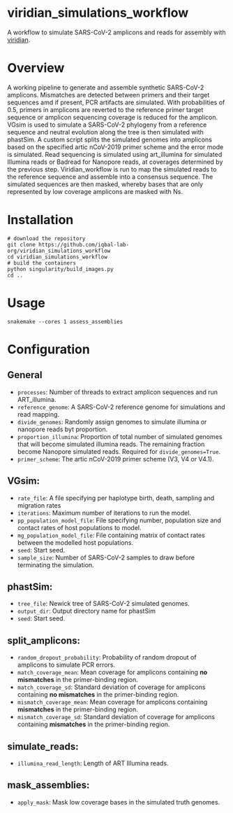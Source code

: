 # viridian_simulations_workflow

A workflow to simulate SARS-CoV-2 amplicons and reads for assembly with [viridian](https://github.com/iqbal-lab-org/viridian).

# Overview

A working pipeline to generate and assemble synthetic SARS-CoV-2 amplicons. Mismatches are detected between primers and their target sequences amd if present, PCR artifacts are simulated. With probabilities of 0.5, primers in amplicons are reverted to the reference primer target sequence or amplicon sequencing coverage is reduced for the amplicon. VGsim is used to simulate a SARS-CoV-2 phylogeny from a reference sequence and neutral evolution along the tree is then simulated with phastSim. A custom script splits the simulated genomes into amplicons based on the specified artic nCoV-2019 primer scheme and the error mode is simulated. Read sequencing is simulated using art_illumina for simulated Illumina reads or Badread for Nanopore reads, at coverages determined by the previous step. Viridian_workflow is run to map the simulated reads to the reference sequence and assemble into a consensus sequence. The simulated sequences are then masked, whereby bases that are only represented by low coverage amplicons are masked with Ns.

# Installation

```
# download the repository
git clone https://github.com/iqbal-lab-org/viridian_simulations_workflow
cd viridian_simulations_workflow
# build the containers
python singularity/build_images.py
cd ..
```

# Usage

```snakemake --cores 1 assess_assemblies```

# Configuration

## General
* ```processes```: Number of threads to extract amplicon sequences and run ART_illumina.
* ```reference_genome```: A SARS-CoV-2 reference genome for simulations and read mapping.
* ```divide_genomes```: Randomly assign genomes to simulate illumina or nanopore reads byt proportion.
* ```proportion_illumina```: Proportion of total number of simulated genomes that will become simulated illumina reads. The remaining fraction become Nanopore simulated reads. Required for ```divide_genomes=True```.
* ```primer_scheme```: The artic nCoV-2019 primer scheme (V3, V4 or V4.1).

## VGsim:
* ```rate_file```: A file specifying per haplotype birth, death, sampling and migration rates
* ```iterations```: Maximum number of iterations to run the model.
* ```pp_population_model_file```: File specifying number, population size and contact rates of host populations to model.
* ```mg_population_model_file```: File containing matrix of contact rates between the modelled host populations.
* ```seed```: Start seed.
* ```sample_size```: Number of SARS-CoV-2 samples to draw before terminating the simulation.

## phastSim:
* ```tree_file```: Newick tree of SARS-CoV-2 simulated genomes.
* ```output_dir```: Output directory name for phastSim
* ```seed```: Start seed.

## split_amplicons:
* ```random_dropout_probability```: Probability of random dropout of amplicons to simulate PCR errors.
* ```match_coverage_mean```: Mean coverage for amplicons containing **no mismatches** in the primer-binding region.
* ```match_coverage_sd```: Standard deviation of coverage for amplicons containing **no mismatches** in the primer-binding region.
* ```mismatch_coverage_mean```: Mean coverage for amplicons containing **mismatches** in the primer-binding region.
* ```mismatch_coverage_sd```: Standard deviation of coverage for amplicons containing **mismatches** in the primer-binding region.

## simulate_reads:
* ```illumina_read_length```: Length of ART Illumina reads.

## mask_assemblies:
* ```apply_mask```: Mask low coverage bases in the simulated truth genomes.